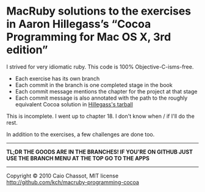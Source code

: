 # MacRuby solutions to the exercises in Aaron Hillegass’s “Cocoa Programming for Mac OS X, 3rd edition”

I strived for very idiomatic ruby. This code is 100% Objective-C-isms-free.

* Each exercise has its own branch
* Each commit in the branch is one completed stage in the book
* Each commit message mentions the chapter for the project at that stage
* Each commit message is also annotated with the path to the roughly equivalent Cocoa solution in [Hillegass's tarball][objc-solutions]

This is incomplete. I went up to chapter 18. I don't know when / if I'll do the rest.

In addition to the exercises, a few challenges are done too.

---

**TL;DR THE GOODS ARE IN THE BRANCHES! IF YOU'RE ON GITHUB JUST USE THE BRANCH MENU AT THE TOP GO TO THE APPS**

---
Copyright © 2010 Caio Chassot, MIT license  
<http://github.com/kch/macruby-programming-cocoa>

[objc-solutions]: http://weblog.bignerdranch.com/?p=47
